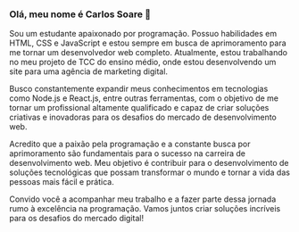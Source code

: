### Olá, meu nome é Carlos Soare 👋

Sou um estudante apaixonado por programação. Possuo habilidades em HTML, CSS e JavaScript e estou sempre em busca de aprimoramento para me tornar um desenvolvedor web completo. Atualmente, estou trabalhando no meu projeto de TCC do ensino médio, onde estou desenvolvendo um site para uma agência de marketing digital.

Busco constantemente expandir meus conhecimentos em tecnologias como Node.js e React.js, entre outras ferramentas, com o objetivo de me tornar um profissional altamente qualificado e capaz de criar soluções criativas e inovadoras para os desafios do mercado de desenvolvimento web.

Acredito que a paixão pela programação e a constante busca por aprimoramento são fundamentais para o sucesso na carreira de desenvolvimento web. Meu objetivo é contribuir para o desenvolvimento de soluções tecnológicas que possam transformar o mundo e tornar a vida das pessoas mais fácil e prática.

Convido você a acompanhar meu trabalho e a fazer parte dessa jornada rumo à excelência na programação. Vamos juntos criar soluções incríveis para os desafios do mercado digital!



